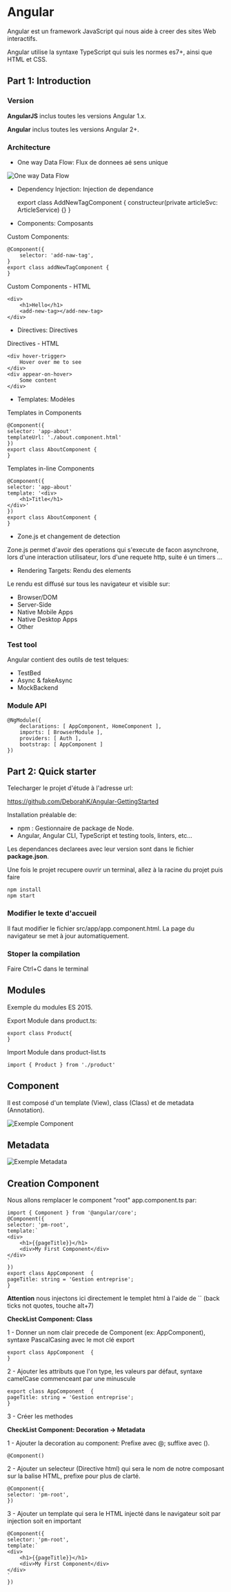 # Angular

Angular est un framework JavaScript qui nous aide à creer des sites Web interactifs.

Angular utilise la syntaxe TypeScript qui suis les normes es7+, ainsi que HTML et CSS.

## Part 1: Introduction
### Version

**AngularJS** inclus toutes les versions Angular 1.x.

**Angular** inclus toutes les versions Angular 2+.

### Architecture

- One way Data Flow: Flux de donnees aé sens unique

![One way Data Flow](Documents/dataFlow.bmp)

- Dependency Injection: Injection de dependance

	export class AddNewTagComponent {
		constructeur(private articleSvc: ArticleService) {}
	}
	
- Components: Composants

Custom Components:

	@Component({
		selector: 'add-naw-tag',
	}
	export class addNewTagComponent {
	}
	
Custom Components - HTML

	<div>
		<h1>Hello</h1>
		<add-new-tag></add-new-tag>
	</div>	

- Directives: Directives

Directives - HTML

	<div hover-trigger>
		Hover over me to see
	</div>
	<div appear-on-hover>
		Some content
	</div>


- Templates: Modèles

Templates in Components
	
	@Component({
	selector: 'app-about'
	templateUrl: './about.component.html'
	})
	export class AboutComponent {
	}

Templates in-line Components

	@Component({
	selector: 'app-about'
	template: '<div>
		<h1>Title</h1>
	</div>'
	})
	export class AboutComponent {
	}

- Zone.js et changement de detection

Zone.js permet d'avoir des operations qui s'execute de facon asynchrone, lors d'une interaction utilisateur, lors d'une requete http, suite é un timers ...

- Rendering Targets: Rendu des elements

Le rendu est diffusé sur tous les navigateur et visible sur:

* Browser/DOM
* Server-Side
* Native Mobile Apps  
* Native Desktop Apps
* Other  

### Test tool

Angular contient des outils de test telques:

* TestBed
* Async & fakeAsync
* MockBackend

### Module API

	@NgModule({
		declarations: [ AppComponent, HomeComponent ],
		imports: [ BrowserModule ],
		providers: [ Auth ],
		bootstrap: [ AppComponent ]
	})

## Part 2: Quick starter

Telecharger le projet d'étude à l'adresse url:

https://github.com/DeborahK/Angular-GettingStarted

Installation préalable de:

- npm : Gestionnaire de package de Node.
- Angular, Angular CLI, TypeScript et testing tools, linters, etc...

Les dependances declarees avec leur version sont dans le fichier **package.json**.

Une fois le projet recupere ouvrir un terminal, allez à la racine du projet puis faire

	npm install
	npm start

### Modifier le texte d'accueil

Il faut modifier le fichier src/app/app.component.html.
La page du navigateur se met à jour automatiquement.

### Stoper la compilation

Faire Ctrl+C dans le terminal

## Modules

Exemple du modules ES 2015.

Export Module dans product.ts:

	export class Product{
	}

Import Module dans product-list.ts

	import { Product } from './product'

## Component

Il est composé d'un template (View), class (Class) et de metadata (Annotation).

![Exemple Component](Documents/component.bmp)

## Metadata

![Exemple Metadata](Documents/metadata.bmp)

## Creation Component

Nous allons remplacer le component "root" app.component.ts par:

	import { Component } from '@angular/core';
	@Component({
	selector: 'pm-root',
	template:`
	<div>
		<h1>{{pageTitle}}</h1>
		<div>My First Component</div>
	</div>
	`
	})
	export class AppComponent  {
	pageTitle: string = 'Gestion entreprise';
	}

**Attention** nous injectons ici directement le templet html à l'aide de `` (back ticks not quotes, touche alt+7)

**CheckList Component: Class**

1 - Donner un nom clair precede de Component (ex: AppComponent), syntaxe PascalCasing avec le mot clé export

	export class AppComponent  {
	}

2 - Ajouter les attributs que l'on type, les valeurs par défaut, syntaxe camelCase commenceant par une minuscule

	export class AppComponent  {
	pageTitle: string = 'Gestion entreprise';
	}

3 - Créer les methodes

**CheckList Component: Decoration -> Metadata**

1 - Ajouter la decoration au component: Prefixe avec @; suffixe avec ().

	@Component()

2 - Ajouter un selecteur (Directive html)  qui sera le nom de notre composant sur la balise HTML, prefixe pour plus de clarté.

	@Component({
	selector: 'pm-root',
	})

3 - Ajouter un template qui sera le HTML injecté dans le navigateur soit par injection soit en important

	@Component({
	selector: 'pm-root',
	template:`
	<div>
		<h1>{{pageTitle}}</h1>
		<div>My First Component</div>
	</div>
	`
	})
